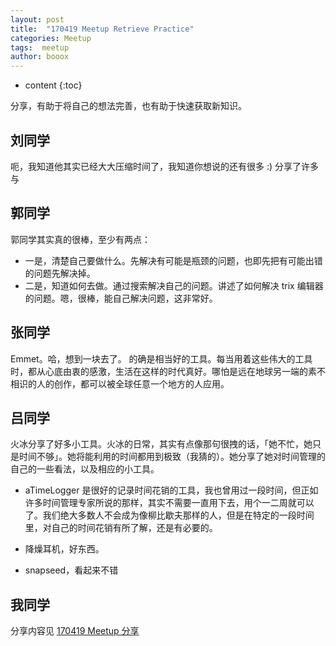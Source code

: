 ```yaml
---
layout: post
title:  "170419 Meetup Retrieve Practice"
categories: Meetup
tags:  meetup
author: booox
---
```


* content
{:toc}

分享，有助于将自己的想法完善，也有助于快速获取新知识。




## 刘同学

呃，我知道他其实已经大大压缩时间了，我知道你想说的还有很多 :)
分享了许多与


## 郭同学

郭同学其实真的很棒，至少有两点：
* 一是，清楚自己要做什么。先解决有可能是瓶颈的问题，也即先把有可能出错的问题先解决掉。
* 二是，知道如何去做。通过搜索解决自己的问题。讲述了如何解决 trix 编辑器的问题。嗯，很棒，能自己解决问题，这非常好。


## 张同学

Emmet。哈，想到一块去了。
的确是相当好的工具。每当用着这些伟大的工具时，都从心底由衷的感激，生活在这样的时代真好。哪怕是远在地球另一端的素不相识的人的创作，都可以被全球任意一个地方的人应用。

## 吕同学

火冰分享了好多小工具。火冰的日常，其实有点像那句很拽的话，「她不忙，她只是时间不够」。她将能利用的时间都用到极致（我猜的）。她分享了她对时间管理的自己的一些看法，以及相应的小工具。

* aTimeLogger 是很好的记录时间花销的工具，我也曾用过一段时间，但正如许多时间管理专家所说的那样，其实不需要一直用下去，用个一二周就可以了。我们绝大多数人不会成为像柳比歇夫那样的人，但是在特定的一段时间里，对自己的时间花销有所了解，还是有必要的。

* 降燥耳机，好东西。

* snapseed，看起来不错

## 我同学

分享内容见 [170419 Meetup 分享]()
